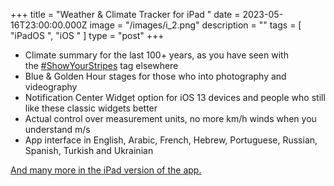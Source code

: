 +++
title = "Weather & Climate Tracker for iPad "
date = 2023-05-16T23:00:00.000Z
image = "/images/i_2.png"
description = ""
tags = [ "iPadOS ", "iOS " ]
type = "post"
+++

* Climate summary for the last 100+ years, as you have seen with the [#ShowYourStripes]() tag elsewhere
* Blue & Golden Hour stages for those who into photography and videography 
* Notification Center Widget option for iOS 13 devices and people who still like these classic widgets better
* Actual control over measurement units, no more km/h winds when you understand m/s
* App interface in English, Arabic, French, Hebrew, Portuguese, Russian, Spanish, Turkish and Ukrainian

[And many more in the iPad version of the app.](https://apps.apple.com/app/id1533228338 "iPad version of the app")
